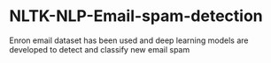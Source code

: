 # NLTK-NLP-Email-spam-detection
Enron email dataset has been used and deep learning models are developed to detect and classify new email spam
